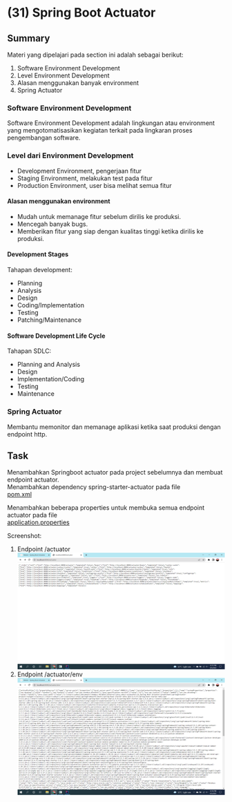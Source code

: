 # (31) Spring Boot Actuator
## Summary
Materi yang dipelajari pada section ini adalah sebagai berikut:
1. Software Environment Development
2. Level Environment Development
3. Alasan menggunakan banyak environment
4. Spring Actuator

### Software Environment Development
Software Environment Development adalah lingkungan atau environment yang mengotomatisasikan kegiatan terkait pada lingkaran proses pengembangan software.

### Level dari Environment Development
- Development Environment, pengerjaan fitur
- Staging Environment, melakukan test pada fitur
- Production Environment, user bisa melihat semua fitur

#### Alasan menggunakan environment
- Mudah untuk memanage fitur sebelum dirilis ke produksi.
- Mencegah banyak bugs.
- Memberikan fitur yang siap dengan kualitas tinggi ketika dirilis ke produksi.

#### Development Stages
Tahapan development:
- Planning
- Analysis
- Design
- Coding/Implementation
- Testing
- Patching/Maintenance

#### Software Development Life Cycle
Tahapan SDLC:  
- Planning and Analysis
- Design
- Implementation/Coding
- Testing
- Maintenance

### Spring Actuator
Membantu memonitor dan memanage aplikasi ketika saat produksi dengan endpoint http.

## Task
Menambahkan Springboot actuator pada project sebelumnya dan membuat endpoint actuator.  
Menambahkan dependency spring-starter-actuator pada file  
[pom.xml](./praktikum/springactuator-project/pom.xml)  

Menambahkan beberapa properties untuk membuka semua endpoint actuator pada file  
[application.properties](./praktikum/springactuator-project/src/main/resources/application.properties)

Screenshot:  
1. Endpoint /actuator  
![actuator.png](./screenshots/actuator.png)
2. Endpoint /actuator/env
![actuatorenv.png](./screenshots/actuator_env.png)
